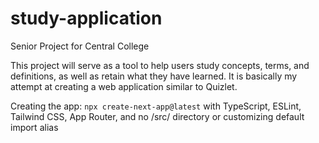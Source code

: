 # study-application
Senior Project for Central College

This project will serve as a tool to help users study concepts, terms, and definitions, as well as retain what they have learned. It is basically my attempt at creating a web application similar to Quizlet.

Creating the app: `npx create-next-app@latest` with TypeScript, ESLint, Tailwind CSS, App Router, and no /src/ directory or customizing default import alias


